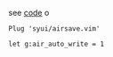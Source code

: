 see [code](https://github.com/syui/airsave.vim/blob/master/plugin/airsave.vim)
o

```vim
Plug 'syui/airsave.vim'

let g:air_auto_write = 1
```
